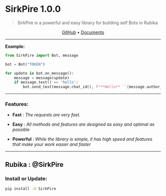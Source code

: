 <h1>SirkPire 1.0.0</h1>

> SirkPire is a powerful and easy library for building self Bots in Rubika


<p align='center'>
    <a href='https://github.com/MrTelepathic/SirkPire'>GitHub</a>
    •
    <a href='https://rubika.ir/SirkPire'>Documents</a>
</p>

<hr>

**Example:**
``` python
from SirkPire import Bot, message

bot = Bot("TOKEN")

for update in bot.on_message():
    message = message(update)
    if message.text() == 'hello':
        bot.send_text(message.chat_id(), f"**Hello** ``{message.author_title()}`` ! __This is a__ --test-- ~~message from~~ @@SirkPire Library@@(https://example.com).", message.message_id())
```

<hr>

### Features:
    
- **Fast** : *The requests are very fast.*

- **Easy** : *All methods and features are designed as easy and optimal as possible*

- **Powerful** : *While the library is simple, it has high speed and features that make your work easier and faster*


<hr>

## Rubika : @SirkPire

### Install or Update:

``` bash
pip install -U SirkPire
```
